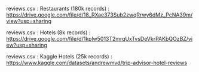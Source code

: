 reviews.csv : Restaurants (180k records) : https://drive.google.com/file/d/18_RXae373Sub2zwqRrwy6dMz_PcNA39m/view?usp=sharing

reviews.csv : Hotels (8k records) : https://drive.google.com/file/d/1kplw5013T2mrqUxTvsDeVkrPAKbQOzBZ/view?usp=sharing

reviews.csv : Kaggle Hotels (25k records) : https://www.kaggle.com/datasets/andrewmvd/trip-advisor-hotel-reviews
